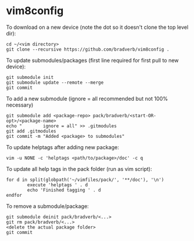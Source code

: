 # vim8config

To download on a new device (note the dot so it doesn't clone the top level dir):
```
cd ~/<vim directory>
git clone --recursive https://github.com/bradverb/vim8config .
```

To update submodules/packages (first line required for first pull to new device):  
```
git submodule init
git submodule update --remote --merge
git commit
```

To add a new submodule (ignore = all recommended but not 100% necessary)
```
git submodule add <package-repo> pack/bradverb/<start-OR-opt>/<package-name>
echo "        ignore = all" >> .gitmodules
git add .gitmodules
git commit -m "Added <package> to submodules"
```

To update helptags after adding new package:  
```
vim -u NONE -c 'helptags <path/to/package>/doc' -c q
```
To update all help tags in the pack folder (run as vim script):
```
for d in split(globpath('~/vimfiles/pack/', '**/doc'), '\n')
        execute 'helptags ' . d
        echo 'Finished tagging ' . d
endfor
```

To remove a submodule/package:  
```
git submodule deinit pack/bradverb/<...>
git rm pack/bradverb/<...>
<delete the actual package folder>
git commit
```

